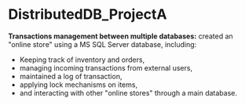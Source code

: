 # DistributedDB_ProjectA

**Transactions management between multiple databases:**
created an "online store" using a MS SQL Server database, including:
* Keeping track of inventory and orders,
* managing incoming transactions from external users,
* maintained a log of transaction,
* applying lock mechanisms on items,
* and interacting with other "online stores" through a main database.
